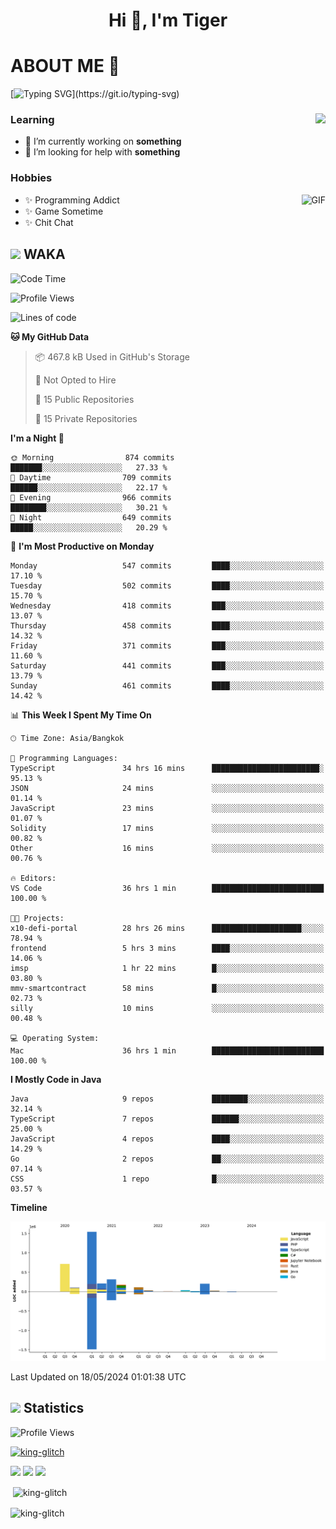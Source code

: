 <h1 align="center">Hi 👋, I'm Tiger</h1>




# ABOUT ME 💬

[![Typing SVG](https://readme-typing-svg.herokuapp.com?color=22F771&vCenter=true&lines=A+perssionate+developer+from+nowhere.)](https://git.io/typing-svg)

<div>
 <img align="right" src="https://spotify-github-profile.vercel.app/api/view?uid=12129734423&cover_image=false&theme=default&bar_color=22d016&bar_color_cover=true" />
 <h3>Learning</h3>
 
 <ul>
  <li>🔭 I’m currently working on <b>something</b></li>
  <li>🤝 I’m looking for help with <b>something</b></li>
 </ul>
 
</div>
<div>
 <h3>Hobbies</h3>
 <img align="right" height="475px"  alt="GIF" src="https://i.pinimg.com/originals/1f/b7/db/1fb7dbee557e5ed509f7517da8a84d58.gif" />
 <ul>
  <li>✨ Programming Addict</li>
  <li>✨ Game Sometime</li>
  <li>✨ Chit Chat</li>
 </ul>
 
</div>



## <img height="40" src="https://raw.githubusercontent.com/innng/innng/master/assets/kyubey.gif"/> WAKA

<!--START_SECTION:waka-->
![Code Time](http://img.shields.io/badge/Code%20Time-1%2C893%20hrs%2043%20mins-blue)

![Profile Views](http://img.shields.io/badge/Profile%20Views-36-blue)

![Lines of code](https://img.shields.io/badge/From%20Hello%20World%20I%27ve%20Written-3.4%20million%20lines%20of%20code-blue)

**🐱 My GitHub Data** 

> 📦 467.8 kB Used in GitHub's Storage 
 > 
> 🚫 Not Opted to Hire
 > 
> 📜 15 Public Repositories 
 > 
> 🔑 15 Private Repositories 
 > 
**I'm a Night 🦉** 

```text
🌞 Morning                874 commits         ███████░░░░░░░░░░░░░░░░░░   27.33 % 
🌆 Daytime                709 commits         ██████░░░░░░░░░░░░░░░░░░░   22.17 % 
🌃 Evening                966 commits         ████████░░░░░░░░░░░░░░░░░   30.21 % 
🌙 Night                  649 commits         █████░░░░░░░░░░░░░░░░░░░░   20.29 % 
```
📅 **I'm Most Productive on Monday** 

```text
Monday                   547 commits         ████░░░░░░░░░░░░░░░░░░░░░   17.10 % 
Tuesday                  502 commits         ████░░░░░░░░░░░░░░░░░░░░░   15.70 % 
Wednesday                418 commits         ███░░░░░░░░░░░░░░░░░░░░░░   13.07 % 
Thursday                 458 commits         ████░░░░░░░░░░░░░░░░░░░░░   14.32 % 
Friday                   371 commits         ███░░░░░░░░░░░░░░░░░░░░░░   11.60 % 
Saturday                 441 commits         ███░░░░░░░░░░░░░░░░░░░░░░   13.79 % 
Sunday                   461 commits         ████░░░░░░░░░░░░░░░░░░░░░   14.42 % 
```


📊 **This Week I Spent My Time On** 

```text
🕑︎ Time Zone: Asia/Bangkok

💬 Programming Languages: 
TypeScript               34 hrs 16 mins      ████████████████████████░   95.13 % 
JSON                     24 mins             ░░░░░░░░░░░░░░░░░░░░░░░░░   01.14 % 
JavaScript               23 mins             ░░░░░░░░░░░░░░░░░░░░░░░░░   01.07 % 
Solidity                 17 mins             ░░░░░░░░░░░░░░░░░░░░░░░░░   00.82 % 
Other                    16 mins             ░░░░░░░░░░░░░░░░░░░░░░░░░   00.76 % 

🔥 Editors: 
VS Code                  36 hrs 1 min        █████████████████████████   100.00 % 

🐱‍💻 Projects: 
x10-defi-portal          28 hrs 26 mins      ████████████████████░░░░░   78.94 % 
frontend                 5 hrs 3 mins        ████░░░░░░░░░░░░░░░░░░░░░   14.06 % 
imsp                     1 hr 22 mins        █░░░░░░░░░░░░░░░░░░░░░░░░   03.80 % 
mmv-smartcontract        58 mins             █░░░░░░░░░░░░░░░░░░░░░░░░   02.73 % 
silly                    10 mins             ░░░░░░░░░░░░░░░░░░░░░░░░░   00.48 % 

💻 Operating System: 
Mac                      36 hrs 1 min        █████████████████████████   100.00 % 
```

**I Mostly Code in Java** 

```text
Java                     9 repos             ████████░░░░░░░░░░░░░░░░░   32.14 % 
TypeScript               7 repos             ██████░░░░░░░░░░░░░░░░░░░   25.00 % 
JavaScript               4 repos             ████░░░░░░░░░░░░░░░░░░░░░   14.29 % 
Go                       2 repos             ██░░░░░░░░░░░░░░░░░░░░░░░   07.14 % 
CSS                      1 repo              █░░░░░░░░░░░░░░░░░░░░░░░░   03.57 % 
```



**Timeline**

![Lines of Code chart](https://raw.githubusercontent.com/king-glitch/king-glitch/main/assets/bar_graph.png)


 Last Updated on 18/05/2024 01:01:38 UTC
<!--END_SECTION:waka-->
## <img height="40" src="https://raw.githubusercontent.com/innng/innng/master/assets/kyubey.gif"/> Statistics
![Profile Views](https://komarev.com/ghpvc/?username=king-glitch)  

<p align="left"> 
 <a href="https://github.com/ryo-ma/github-profile-trophy">
  <img src="https://github-profile-trophy.vercel.app/?username=king-glitch&theme=dracula" alt="king-glitch" />
 </a> </p>

![](https://github-profile-summary-cards.vercel.app/api/cards/profile-details?username=king-glitch&theme=dracula)
![](https://github-profile-summary-cards.vercel.app/api/cards/stats?username=king-glitch&theme=dracula) 
![](https://github-profile-summary-cards.vercel.app/api/cards/productive-time?username=king-glitch&theme=dracula)


<p>&nbsp;<img align="center" src="https://github-readme-stats.vercel.app/api?username=king-glitch&theme=dracula" alt="king-glitch" /></p>

<p><img align="center" src="https://github-readme-streak-stats.herokuapp.com/?user=king-glitch&theme=dracula" alt="king-glitch" /></p>
